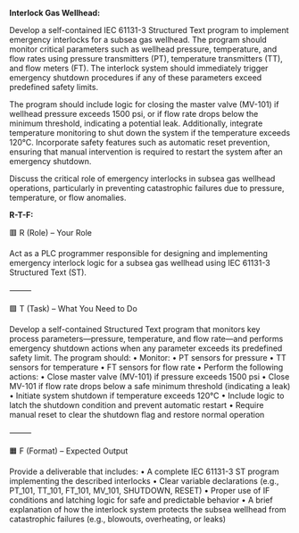 **Interlock Gas Wellhead:**

Develop a self-contained IEC 61131-3 Structured Text program to implement emergency interlocks for a subsea gas wellhead. The program should monitor critical parameters such as wellhead pressure, temperature, and flow rates using pressure transmitters (PT), temperature transmitters (TT), and flow meters (FT). The interlock system should immediately trigger emergency shutdown procedures if any of these parameters exceed predefined safety limits.

The program should include logic for closing the master valve (MV-101) if wellhead pressure exceeds 1500 psi, or if flow rate drops below the minimum threshold, indicating a potential leak. Additionally, integrate temperature monitoring to shut down the system if the temperature exceeds 120°C. Incorporate safety features such as automatic reset prevention, ensuring that manual intervention is required to restart the system after an emergency shutdown.

Discuss the critical role of emergency interlocks in subsea gas wellhead operations, particularly in preventing catastrophic failures due to pressure, temperature, or flow anomalies.

**R-T-F:**

🟥 R (Role) – Your Role

Act as a PLC programmer responsible for designing and implementing emergency interlock logic for a subsea gas wellhead using IEC 61131-3 Structured Text (ST).

⸻

🟩 T (Task) – What You Need to Do

Develop a self-contained Structured Text program that monitors key process parameters—pressure, temperature, and flow rate—and performs emergency shutdown actions when any parameter exceeds its predefined safety limit. The program should:
	•	Monitor:
	•	PT sensors for pressure
	•	TT sensors for temperature
	•	FT sensors for flow rate
	•	Perform the following actions:
	•	Close master valve (MV-101) if pressure exceeds 1500 psi
	•	Close MV-101 if flow rate drops below a safe minimum threshold (indicating a leak)
	•	Initiate system shutdown if temperature exceeds 120°C
	•	Include logic to latch the shutdown condition and prevent automatic restart
	•	Require manual reset to clear the shutdown flag and restore normal operation

⸻

🟧 F (Format) – Expected Output

Provide a deliverable that includes:
	•	A complete IEC 61131-3 ST program implementing the described interlocks
	•	Clear variable declarations (e.g., PT_101, TT_101, FT_101, MV_101, SHUTDOWN, RESET)
	•	Proper use of IF conditions and latching logic for safe and predictable behavior
	•	A brief explanation of how the interlock system protects the subsea wellhead from catastrophic failures (e.g., blowouts, overheating, or leaks)
